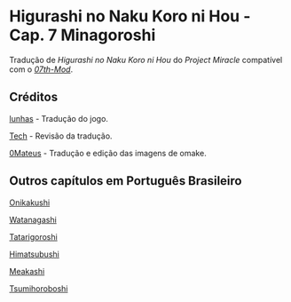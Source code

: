 # Higurashi no Naku Koro ni Hou - Cap. 7 Minagoroshi

Tradução de _Higurashi no Naku Koro ni Hou_ do _Project Miracle_ compatível com o [_07th-Mod_](https://07th-mod.com).

## Créditos

[lunhas](https://www.youtube.com/@lunhasz) - Tradução do jogo.

[Tech](https://twitter.com/TechHero_) - Revisão da tradução.

[0Mateus](https://github.com/0Mateus) - Tradução e edição das imagens de omake.

## Outros capítulos em Português Brasileiro

[Onikakushi](https://github.com/0Mateus/onikakushi)

[Watanagashi](https://github.com/0Mateus/watanagashi)

[Tatarigoroshi](https://github.com/0Mateus/tatarigoroshi)

[Himatsubushi](https://github.com/0Mateus/himatsubushi)

[Meakashi](https://github.com/0Mateus/meakashi)

[Tsumihoroboshi](https://github.com/0Mateus/tsumihoroboshi)
